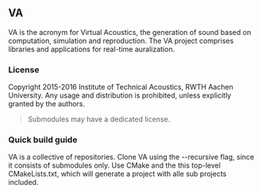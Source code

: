 ## VA

VA is the acronym for Virtual Acoustics, the generation of sound based on computation, simulation and reproduction.
The VA project comprises libraries and applications for real-time auralization.

### License

Copyright 2015-2016 Institute of Technical Acoustics, RWTH Aachen University. Any usage and distribution is prohibited, unless explicitly granted by the authors.
> Submodules may have a dedicated license.

### Quick build guide

VA is a collective of repositories. Clone VA using the --recursive flag, since it consists of submodules only. Use CMake and the this top-level CMakeLists.txt, which will generate a project with alle sub projects included.

